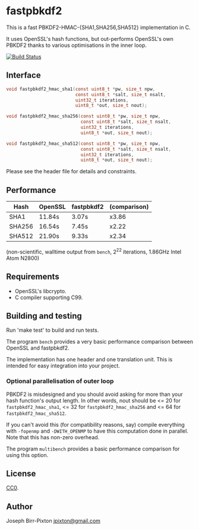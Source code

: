 # fastpbkdf2
This is a fast PBKDF2-HMAC-{SHA1,SHA256,SHA512} implementation in C.

It uses OpenSSL's hash functions, but out-performs OpenSSL's own PBKDF2
thanks to various optimisations in the inner loop.

[![Build Status](https://travis-ci.org/ctz/fastpbkdf2.svg)](https://travis-ci.org/ctz/fastpbkdf2)

## Interface

```c
void fastpbkdf2_hmac_sha1(const uint8_t *pw, size_t npw,
                          const uint8_t *salt, size_t nsalt,
                          uint32_t iterations,
                          uint8_t *out, size_t nout);

void fastpbkdf2_hmac_sha256(const uint8_t *pw, size_t npw,
                            const uint8_t *salt, size_t nsalt,
                            uint32_t iterations,
                            uint8_t *out, size_t nout);

void fastpbkdf2_hmac_sha512(const uint8_t *pw, size_t npw,
                            const uint8_t *salt, size_t nsalt,
                            uint32_t iterations,
                            uint8_t *out, size_t nout);
```

Please see the header file for details and constraints.

## Performance

Hash     | OpenSSL     | fastpbkdf2   | (comparison)
---------|-------------|--------------|--------------
SHA1     | 11.84s      | 3.07s        | x3.86
SHA256   | 16.54s      | 7.45s        | x2.22
SHA512   | 21.90s      | 9.33s        | x2.34

(non-scientific, walltime output from `bench`, 2<sup>22</sup> iterations, 1.86GHz Intel Atom N2800)

## Requirements
* OpenSSL's libcrypto.
* C compiler supporting C99.

## Building and testing
Run 'make test' to build and run tests.

The program `bench` provides a very basic performance comparison between OpenSSL and fastpbkdf2.

The implementation has one header and one translation unit.  This
is intended for easy integration into your project.

### Optional parallelisation of outer loop
PBKDF2 is misdesigned and you should avoid asking for more than your hash function's output length.
In other words, nout should be <= 20 for `fastpbkdf2_hmac_sha1`, <= 32 for `fastpbkdf2_hmac_sha256`
and <= 64 for `fastpbkdf2_hmac_sha512`.

If you can't avoid this (for compatibility reasons, say) compile everything with `-fopenmp`
and `-DWITH_OPENMP` to have this computation done in parallel.  Note that this has non-zero
overhead.

The program `multibench` provides a basic performance comparison for using this option.

## License
[CC0](https://creativecommons.org/publicdomain/zero/1.0/).

## Author
Joseph Birr-Pixton <jpixton@gmail.com>
